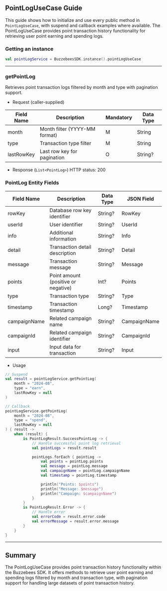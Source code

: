 ## PointLogUseCase Guide

This guide shows how to initialize and use every public method in `PointLogUseCase`, with suspend
and callback examples where available. The PointLogUseCase provides point transaction history
functionality for retrieving user point earning and spending logs.

### Getting an instance

```kotlin
val pointLogService = BuzzebeesSDK.instance().pointLogUseCase
```

---

### getPointLog

Retrieves point transaction logs filtered by month and type with pagination support.

- Request (caller-supplied)

| Field Name | Description                   | Mandatory | Data Type |
|------------|-------------------------------|-----------|-----------|
| month      | Month filter (YYYY-MM format) | M         | String    |
| type       | Transaction type filter       | M         | String    |
| lastRowKey | Last row key for pagination   | O         | String?   |

- Response (`List<PointLog>`)
  HTTP status: 200

### PointLog Entity Fields

| Field Name   | Description                         | Data Type | JSON Field   |
|--------------|-------------------------------------|-----------|--------------|
| rowKey       | Database row key identifier         | String?   | RowKey       |
| userId       | User identifier                     | String?   | UserId       |
| info         | Additional information              | String?   | Info         |
| detail       | Transaction detail description      | String?   | Detail       |
| message      | Transaction message                 | String?   | Message      |
| points       | Point amount (positive or negative) | Int?      | Points       |
| type         | Transaction type                    | String?   | Type         |
| timestamp    | Transaction timestamp               | Long?     | Timestamp    |
| campaignName | Related campaign name               | String?   | CampaignName |
| campaignId   | Related campaign identifier         | String?   | CampaignId   |
| input        | Input data for transaction          | String?   | Input        |

- Usage

```kotlin
// Suspend
val result = pointLogService.getPointLog(
    month = "2024-08",
    type = "earn",
    lastRowKey = null
)

// Callback
pointLogService.getPointLog(
    month = "2024-08",
    type = "spend",
    lastRowKey = null
) { result ->
    when (result) {
        is PointLogResult.SuccessPointLog -> {
            // Handle successful point log retrieval
            val pointLogs = result.result

            pointLogs.forEach { pointLog ->
                val points = pointLog.points
                val message = pointLog.message
                val campaignName = pointLog.campaignName
                val timestamp = pointLog.timestamp

                println("Points: $points")
                println("Message: $message")
                println("Campaign: $campaignName")
            }
        }
        is PointLogResult.Error -> {
            // Handle error
            val errorCode = result.error.code
            val errorMessage = result.error.message
        }
    }
}
```

---

## Summary

The PointLogUseCase provides point transaction history functionality within the Buzzebees SDK. It
offers methods to retrieve user point earning and spending logs filtered by month and transaction
type, with pagination support for handling large datasets of point transaction history.
